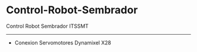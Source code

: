 # Control-Robot-Sembrador
Control Robot Sembrador ITSSMT
<hr>
<ul>
<li> Conexion Servomotores Dynamixel X28 </li>
</ul>
